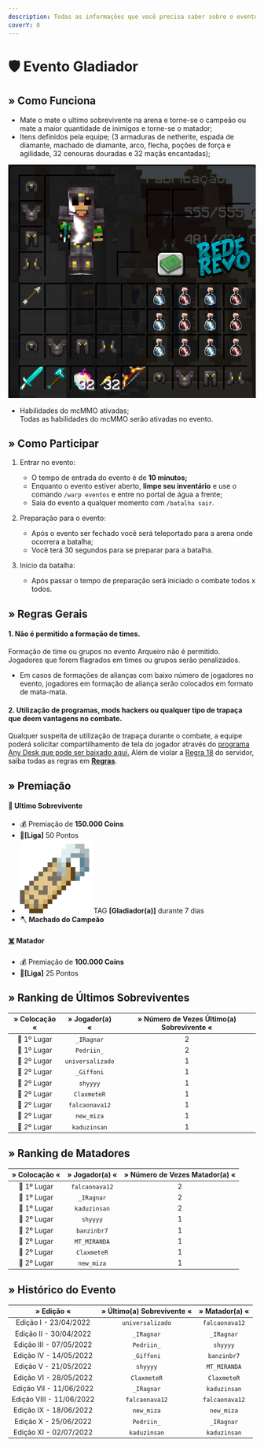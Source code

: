 ```yaml
---
description: Todas as informações que você precisa saber sobre o evento semanal Gladiador.
coverY: 0
---
```


# 🛡 Evento Gladiador

## » Como Funciona

* Mate o mate o ultimo sobrevivente na arena e torne-se o campeão ou mate a maior quantidade de inimigos e torne-se o matador;
* Itens definidos pela equipe; (3 armaduras de netherite, espada de diamante, machado de diamante, arco, flecha, poções de força e agilidade, 32 cenouras douradas e 32 maçãs encantadas);

![](<../../.gitbook/assets/image (10) (1).png>)

* Habilidades do mcMMO ativadas;\
  Todas as habilidades do mcMMO serão ativadas no evento.

## » Como Participar

1. Entrar no evento:
   * O tempo de entrada do evento é de **10 minutos;**
   * Enquanto o evento estiver aberto, **limpe seu inventário** e use o comando `/warp eventos` e entre no portal de água a frente;
   * Saia do evento a qualquer momento com `/batalha sair`.
2. Preparação para o evento:
   * Após o evento ser fechado você será teleportado para a arena onde ocorrera a batalha;
   * Você terá 30 segundos para se preparar para a batalha.&#x20;
3.  Inicio da batalha:

    * Após passar o tempo de preparação será iniciado o combate todos x todos.



## » Regras Gerais



#### 1. Não é permitido a formação de times.

Formação de time ou grupos no evento Arqueiro não é permitido. Jogadores que forem flagrados em times ou grupos serão penalizados.

* Em casos de formações de alianças com baixo número de jogadores no evento, jogadores em formação de aliança serão colocados em formato de mata-mata.

#### **2. Utilização de programas, mods hackers ou qualquer tipo de trapaça que deem vantagens no combate.**

Qualquer suspeita de utilização de trapaça durante o combate, a equipe poderá solicitar compartilhamento de tela do jogador através do [programa Any Desk que pode ser baixado aqui.](https://anydesk.com/pt/downloads) Além de violar a [Regra 18](https://wiki.rederevo.com/regras/jogabilidade#01-7) do servidor, saiba todas as regras em [**Regras**](../../regras/).

## » Premiação

#### 🥇 **Ultimo Sobrevivente**

* 💰 Premiação de **150.000 Coins**
* 💎**\[Liga]** 50 Pontos
* <img src="../../.gitbook/assets/image (14) (1).png" alt="" data-size="line">TAG **\[Gladiador(a)]** durante 7 dias
* 🪓 **Machado do Campeão**

#### [☠️](https://emojipedia.org/skull-and-crossbones/) **Matador**

* 💰 Premiação de **100.000 Coins**
* 💎**\[Liga]** 25 Pontos

## » Ranking de Últimos Sobreviventes

| » Colocação « |  » Jogador(a) «  | » Número de Vezes Último(a) Sobrevivente « |
| :-----------: | :--------------: | :----------------------------------------: |
|  🥇 1º Lugar  |    `_IRagnar`    |                      2                     |
|  🥇 1º Lugar  |    `Pedriin_`    |                      2                     |
|  🥈 2º Lugar  | `universalizado` |                      1                     |
|  🥈 2º Lugar  |    `_Giffoni`    |                      1                     |
|  🥈 2º Lugar  |     `shyyyy`     |                      1                     |
|  🥈 2º Lugar  |    `ClaxmeteR`   |                      1                     |
|  🥈 2º Lugar  |  `falcaonava12`  |                      1                     |
|  🥈 2º Lugar  |    `new_miza`    |                      1                     |
|  🥈 2º Lugar  |   `kaduzinsan`   |                      1                     |

## » Ranking de Matadores

| » Colocação « | » Jogador(a) « | » Número de Vezes Matador(a) « |
| :-----------: | :------------: | :----------------------------: |
|  🥇 1º Lugar  | `falcaonava12` |                2               |
|  🥇 1º Lugar  |   `_IRagnar`   |                2               |
|  🥇 1º Lugar  |  `kaduzinsan`  |                2               |
|  🥈 2º Lugar  |    `shyyyy`    |                1               |
|  🥈 2º Lugar  |   `banzinbr7`  |                1               |
|  🥈 2º Lugar  |  `MT_MIRANDA`  |                1               |
|  🥈 2º Lugar  |   `ClaxmeteR`  |                1               |
|  🥈 2º Lugar  |   `new_miza`   |                1               |

## » Histórico do Evento

|        » Edição «        | » Último(a) Sobrevivente « | » Matador(a) « |
| :----------------------: | :------------------------: | :------------: |
|   Edição I - 23/04/2022  |      `universalizado`      | `falcaonava12` |
|  Edição II - 30/04/2022  |         `_IRagnar`         |   `_IRagnar`   |
|  Edição III - 07/05/2022 |         `Pedriin_`         |    `shyyyy`    |
|  Edição IV - 14/05/2022  |         `_Giffoni`         |   `banzinbr7`  |
|   Edição V - 21/05/2022  |          `shyyyy`          |  `MT_MIRANDA`  |
|  Edição VI - 28/05/2022  |         `ClaxmeteR`        |   `ClaxmeteR`  |
|  Edição VII - 11/06/2022 |         `_IRagnar`         |  `kaduzinsan`  |
| Edição VIII - 11/06/2022 |       `falcaonava12`       | `falcaonava12` |
|  Edição IX - 18/06/2022  |         `new_miza`         |   `new_miza`   |
|   Edição X - 25/06/2022  |         `Pedriin_`         |   `_IRagnar`   |
|  Edição XI - 02/07/2022  |        `kaduzinsan`        |  `kaduzinsan`  |

